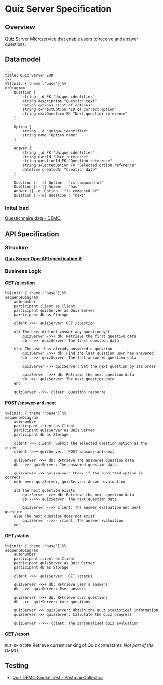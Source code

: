 # Quiz Server Specification

## Overview
Quiz Server Microservice that enable users to receive and answer questions.

## Data model
```mermaid
---
title: Quiz Server ERD
---
%%{init: {'theme':'base'}}%%
erDiagram
    Question {
        string _id PK "Unique identifier"
        string description "Question text"
        Option options "List of options"
        string correctOption "ID of correct option"
        string nextQuestion FK "Next question reference"
    }

    Option {
        string _id "Unique identifier"
        string name "Option name"
    }

    Answer {
        string _id PK "Unique identifier"
        string userId "User reference"
        string questionId FK "Question reference"
        string selectedOption FK "Selected option reference"
        datetime createdAt "Creation date"
    }

    Question ||--|{ Option : "is composed of"
    Question ||--|| Answer : "has"
    Answer ||--o| Option : "is composed of"
    Question ||--o| Question : "next"
```

### Inital load
[Questionnaire data - DEMO](assets/questionnaire.yaml)

## API Specification

### Structure
[**Quiz Server OpenAPI specification ⚙️**](quiz_server-openapi.yaml)

### Business Logic

#### GET /question
```mermaid
%%{init: {'theme':'base'}}%%
sequenceDiagram
    autonumber
    participant client as Client
    participant quizServer as Quiz Server
    participant db as Storage

    client ->>+ quizServer: GET /question

    alt The user did not answer any question yet
        quizServer ->>+ db: Retrieve the first question data
        db -->>- quizServer: The first question data
        
    else The user has already answered a question
        quizServer ->>+ db: Find the last question user has answered
        db -->>- quizServer: The last answered question data
        
        quizServer ->> quizServer: Set the next question by its order

        quizServer ->>+ db: Retrieve the next question data
        db ->>- quizServer: The next question data
    end

    quizServer -->>- client: Question resource
```
#### POST /answer-and-next
```mermaid
%%{init: {'theme':'base'}}%%
sequenceDiagram
    autonumber
    participant client as Client
    participant quizServer as Quiz Server
    participant db as Storage

    client ->> client: Submit the selected question option as the answer
    client ->>+ quizServer:  POST /answer-and-next

    quizServer ->>+ db: Retrieve the answered question data
    db -->>- quizServer: The answered question data

    quizServer ->> quizServer: Check if the submitted option is correct
    note over quizServer, quizServer: Answer evaluation

    alt The next question exists
        quizServer ->>+ db: Retrieve the next question data
        db -->>- quizServer: The next question data

        quizServer -->> client: The answer evaluation and next question
    else The next question does not exist
        quizServer -->>- client: The answer evaluation
    end
```
#### GET /status
```mermaid
%%{init: {'theme':'base'}}%%
sequenceDiagram
    autonumber
    participant client as Client
    participant quizServer as Quiz Server
    participant db as Storage

    client ->>+ quizServer:  GET /status

    quizServer ->>+ db: Retrieve user's answers
    db -->>- quizServer: User answers

    quizServer ->>+ db: Retrieve quiz questions
    db -->>- quizServer: Quiz questions

    quizServer ->> quizServer: Obtain the quiz statistical information
    quizServer ->> quizServer: Calculate the quiz progress

    quizServer -->>- client: The personalised quiz evaluation
```
#### GET /report
`OUT-OF-SCOPE`
Retrieve current ranking of Quiz contestants. *Not part of the DEMO.*

## Testing
- [Quiz DEMO Smoke Test - Postman Collection](assets/Quiz%20DEMO%20-%20All%20Heads%202024.postman_collection.json)